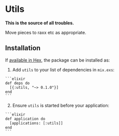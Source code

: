 # Utils

**This is the source of all troubles.**

Move pieces to raxx etc as appropriate.

## Installation

If [available in Hex](https://hex.pm/docs/publish), the package can be installed as:

  1. Add `utils` to your list of dependencies in `mix.exs`:

    ```elixir
    def deps do
      [{:utils, "~> 0.1.0"}]
    end
    ```

  2. Ensure `utils` is started before your application:

    ```elixir
    def application do
      [applications: [:utils]]
    end
    ```
